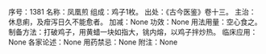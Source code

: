 序号：1381
名称：凤凰煎
组成：鸡子1枚。
出处：《古今医鉴》卷十三。
主治：休息痢，及疳泻日久不能愈者。
加减：None
功效：None
用法用量：空心食之。
制备方法：打破鸡子，用黄蜡一块如指大，铫内熔，以鸡子拌炒热。
临床应用：None
各家论述：None
用药禁忌：None
附注：None
